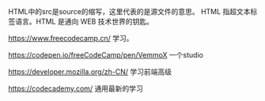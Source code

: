 HTML中的src是source的缩写，这里代表的是源文件的意思。
HTML 指超文本标签语言。HTML 是通向 WEB 技术世界的钥匙。

https://www.freecodecamp.cn/ 学习。

https://codepen.io/freeCodeCamp/pen/VemmoX 一个studio

https://developer.mozilla.org/zh-CN/ 学习前端高级

https://codecademy.com/ 通用最新的学习
